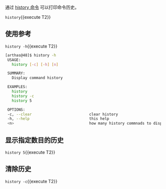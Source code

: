 通过 [history 命令](https://arthas.aliyun.com/doc/history.html) 可以打印命令历史。

`history`{{execute T2}}

## 使用参考

`history -h`{{execute T2}}

```bash
[arthas@48]$ history -h
 USAGE:
   history [-c] [-h] [n]

 SUMMARY:
   Display command history

 EXAMPLES:
   history
   history -c
   history 5

 OPTIONS:
 -c, --clear                          clear history
 -h, --help                           this help
 <n>                                  how many history commnads to display
```

## 显示指定数目的历史

`history 5`{{execute T2}}

## 清除历史

`history -c`{{execute T2}}
